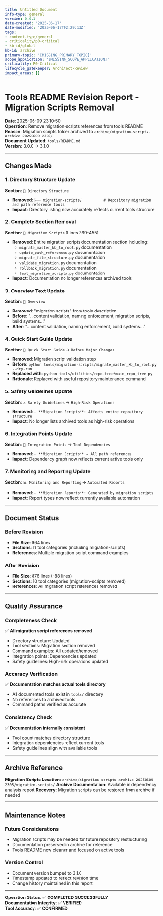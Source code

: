 ```yaml
---
title: Untitled Document
info-type: general
version: 0.0.1
date-created: '2025-06-17'
date-modified: '2025-06-17T02:29:13Z'
tags:
- content-type/general
- criticality/p0-critical
- kb-id/global
kb-id: archive
primary-topic: '[MISSING_PRIMARY_TOPIC]'
scope_application: '[MISSING_SCOPE_APPLICATION]'
criticality: P0-Critical
lifecycle_gatekeeper: Architect-Review
impact_areas: []
---
```

# Tools README Revision Report - Migration Scripts Removal

**Date**: 2025-06-09 23:10:50  
**Operation**: Remove migration-scripts references from tools README  
**Reason**: Migration scripts folder archived to `archive/migration-scripts-archive-20250609-2305/`  
**Document Updated**: `tools/README.md`  
**Version**: 3.0.0 → 3.1.0

---

## Changes Made

### 1. Directory Structure Update
**Section**: `📁 Directory Structure`
- **Removed**: `├── migration-scripts/          # Repository migration and path reference tools`
- **Impact**: Directory listing now accurately reflects current tools structure

### 2. Complete Section Removal
**Section**: `🚚 Migration Scripts` (Lines 369-455)
- **Removed**: Entire migration scripts documentation section including:
  - `migrate_master_kb_to_root.py` documentation
  - `update_path_references.py` documentation
  - `migrate_file_structure.py` documentation
  - `validate_migration.py` documentation
  - `rollback_migration.py` documentation
  - `test_migration_scripts.py` documentation
- **Impact**: Documentation no longer references archived tools

### 3. Overview Text Update
**Section**: `🎯 Overview`
- **Removed**: "migration scripts" from tools description
- **Before**: "...content validation, naming enforcement, migration scripts, build systems..."
- **After**: "...content validation, naming enforcement, build systems..."

### 4. Quick Start Guide Update
**Section**: `🚀 Quick Start Guide` → `Before Major Changes`
- **Removed**: Migration script validation step
- **Before**: `python tools/migration-scripts/migrate_master_kb_to_root.py --dry-run`
- **Replaced with**: `python tools/utilities/repo-tree/main_repo_tree.py`
- **Rationale**: Replaced with useful repository maintenance command

### 5. Safety Guidelines Update
**Section**: `⚠️ Safety Guidelines` → `High-Risk Operations`
- **Removed**: `- **Migration Scripts**: Affects entire repository structure`
- **Impact**: No longer lists archived tools as high-risk operations

### 6. Integration Points Update
**Section**: `🔗 Integration Points` → `Tool Dependencies`
- **Removed**: `- **Migration Scripts** → All path references`
- **Impact**: Dependency graph now reflects current active tools only

### 7. Monitoring and Reporting Update
**Section**: `📊 Monitoring and Reporting` → `Automated Reports`
- **Removed**: `- **Migration Reports**: Generated by migration scripts`
- **Impact**: Report types now reflect currently available automation

---

## Document Status

### Before Revision
- **File Size**: 964 lines
- **Sections**: 11 tool categories (including migration-scripts)
- **References**: Multiple migration script command examples

### After Revision  
- **File Size**: 876 lines (-88 lines)
- **Sections**: 10 tool categories (migration-scripts removed)
- **References**: All migration script references removed

---

## Quality Assurance

### Completeness Check
✅ **All migration script references removed**
- Directory structure: Updated
- Tool sections: Migration section removed
- Command examples: All updated/removed
- Integration points: Dependencies updated
- Safety guidelines: High-risk operations updated

### Accuracy Verification
✅ **Documentation matches actual tools directory**
- All documented tools exist in `tools/` directory
- No references to archived tools
- Command paths verified as accurate

### Consistency Check
✅ **Documentation internally consistent**
- Tool count matches directory structure
- Integration dependencies reflect current tools
- Safety guidelines align with available tools

---

## Archive Reference

**Migration Scripts Location**: `archive/migration-scripts-archive-20250609-2305/migration-scripts/`
**Archive Documentation**: Available in dependency analysis report
**Recovery**: Migration scripts can be restored from archive if needed

---

## Maintenance Notes

### Future Considerations
- Migration scripts may be needed for future repository restructuring
- Documentation preserved in archive for reference
- Tools README now cleaner and focused on active tools

### Version Control
- Document version bumped to 3.1.0
- Timestamp updated to reflect revision time
- Change history maintained in this report

---

**Operation Status**: ✅ **COMPLETED SUCCESSFULLY**  
**Documentation Integrity**: ✅ **VERIFIED**  
**Tool Accuracy**: ✅ **CONFIRMED**
